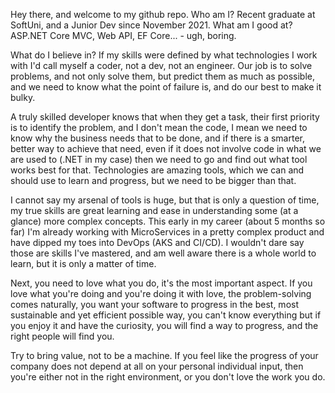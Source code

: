 Hey there, and welcome to my github repo. Who am I? Recent graduate at SoftUni, and a Junior Dev since November 2021.
What am I good at? ASP.NET Core MVC, Web API, EF Core... - ugh, boring.

What do I believe in? If my skills were defined by what technologies I work with I'd call myself a coder, not a dev, not an engineer. Our job is to solve problems, and not only solve them, but predict them as much as possible, and we need to know what the point of failure is, and do our best to make it bulky. 

A truly skilled developer knows that when they get a task, their first priority is to identify the problem, and I don't mean the code, I mean we need to know why the business needs that to be done, and if there is a smarter, better way to achieve that need, even if it does not involve code in what we are used to (.NET in my case) then we need to go and find out what tool works best for that. Technologies are amazing tools, which we can and should use to learn and progress, but we need to be bigger than that.

I cannot say my arsenal of tools is huge, but that is only a question of time, my true skills are great learning and ease in understanding some (at a glance) more complex concepts. This early in my career (about 5 months so far) I'm already working with MicroServices in a pretty complex product and have dipped my toes into DevOps (AKS and CI/CD). I wouldn't dare say those are skills I've mastered, and am well aware there is a whole world to learn, but it is only a matter of time.

Next, you need to love what you do, it's the most important aspect. If you love what you're doing and you're doing it with love, the problem-solving comes naturally, you want your software to progress in the best, most sustainable and yet efficient possible way, you can't know everything but if you enjoy it and have the curiosity, you will find a way to progress, and the right people will find you. 

Try to bring value, not to be a machine. 
If you feel like the progress of your company does not depend at all on your personal individual input, then you're either not in the right environment, or you don't love the work you do. 
